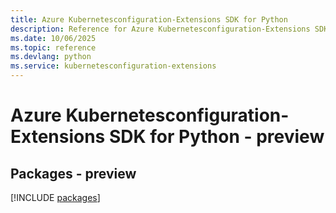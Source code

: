 ```yaml
---
title: Azure Kubernetesconfiguration-Extensions SDK for Python
description: Reference for Azure Kubernetesconfiguration-Extensions SDK for Python
ms.date: 10/06/2025
ms.topic: reference
ms.devlang: python
ms.service: kubernetesconfiguration-extensions
---
```

# Azure Kubernetesconfiguration-Extensions SDK for Python - preview
## Packages - preview
[!INCLUDE [packages](kubernetesconfiguration-extensions-index.md)]
